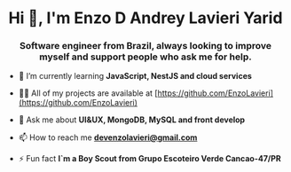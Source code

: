<h1 align="center">Hi 👋, I'm Enzo D Andrey Lavieri Yarid</h1>
<h3 align="center">Software engineer from Brazil, always looking to improve myself and support people who ask me for help.</h3>

- 🌱 I’m currently learning **JavaScript, NestJS and cloud services**

- 👨‍💻 All of my projects are available at [https://github.com/EnzoLavieri](https://github.com/EnzoLavieri)

- 💬 Ask me about **UI&UX, MongoDB, MySQL and front develop**

- 📫 How to reach me **devenzolavieri@gmail.com**

- ⚡ Fun fact **I`m a Boy Scout from Grupo Escoteiro Verde Cancao-47/PR**
